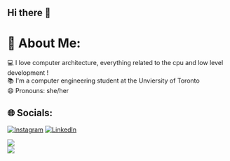 ## Hi there 👋

<!--🔭 I’m currently working on ...
🌱 I’m currently learning ...
 -->

 # 💫 About Me:
💻 I love computer architecture, everything related to the cpu and low level development !<br>📚 I'm a computer engineering student at the Unviersity of Toronto<br>😄 Pronouns: she/her


## 🌐 Socials:
[![Instagram](https://img.shields.io/badge/Instagram-%23E4405F.svg?logo=Instagram&logoColor=white)](https://instagram.com/https://www.instagram.com/tasmitatazin_/) [![LinkedIn](https://img.shields.io/badge/LinkedIn-%230077B5.svg?logo=linkedin&logoColor=white)](https://linkedin.com/in/https://www.linkedin.com/in/tasmita-tazin-b72419253/) 


![](https://github-readme-streak-stats.herokuapp.com/?user=tasmitatazin&theme=dark&hide_border=false)<br/>
![](https://github-readme-stats.vercel.app/api/top-langs/?username=tasmitatazin&theme=dark&hide_border=false&include_all_commits=false&count_private=false&layout=compact)



<!-- Proudly created with GPRM ( https://gprm.itsvg.in ) -->


